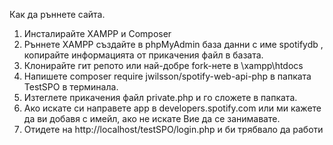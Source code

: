 
Как да ръннете сайта.
1. Инсталирайте XAMPP и Composer
2. Ръннете XAMPP създайте в phpMyAdmin база данни с име spotifydb , копирайте информацията от прикачения файл в базата.
3. Клонирайте гит репото или най-добре fork-нете в \xampp\htdocs
3. Напишете composer require jwilsson/spotify-web-api-php в папката TestSPO в терминала.
4. Изтеглете прикачения файл private.php и го сложете в папката.
5. Ако искате си направете аpp в developers.spotify.com или ми кажете да ви добавя с имейл, ако не искате Вие да се занимавате.
6. Отидете на http://localhost/testSPO/login.php и би трябвало да работи
